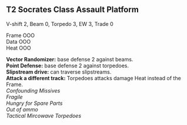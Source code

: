 ## T2 Socrates Class Assault Platform ##

V-shift 2, Beam 0, Torpedo 3, EW 3, Trade 0

Frame OOO\
Data OOO\
Heat OOO

**Vector Randomizer:** base defense 2 against beams.\
**Point Defense:** base defense 2 against torpedoes.\
**Slipstream drive:** can traverse slipstreams.\
**Attack a different track:** Torpedoes attacks damage Heat instead of the Frame.\
*Confounding Missives*\
*Fragile*\
*Hungry for Spare Parts*\
*Out of ammo*\
*Tactical Mircowave Torpedoes*